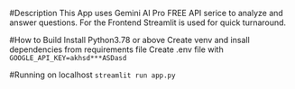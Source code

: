 #Description
This App uses Gemini AI Pro FREE API serice to analyze and answer questions.
For the Frontend Streamlit is used for quick turnaround.


#How to Build
Install Python3.78 or above
Create venv and insall dependencies from requirements file
Create .env file with `GOOGLE_API_KEY=akhsd***ASDasd`

#Running on localhost
`streamlit run app.py`

